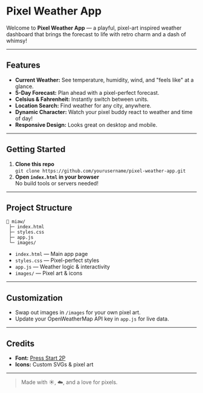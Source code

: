 # Pixel Weather App

Welcome to **Pixel Weather App** — a playful, pixel-art inspired weather dashboard that brings the forecast to life with retro charm and a dash of whimsy!

---

## Features

- **Current Weather:** See temperature, humidity, wind, and "feels like" at a glance.
- **5-Day Forecast:** Plan ahead with a pixel-perfect forecast.
- **Celsius & Fahrenheit:** Instantly switch between units.
- **Location Search:** Find weather for any city, anywhere.
- **Dynamic Character:** Watch your pixel buddy react to weather and time of day!
- **Responsive Design:** Looks great on desktop and mobile.

---

## Getting Started

1. **Clone this repo**  
   `git clone https://github.com/yourusername/pixel-weather-app.git`
2. **Open `index.html` in your browser**  
   No build tools or servers needed!

---

## Project Structure

```
📁 miaw/
 ├─ index.html
 ├─ styles.css
 ├─ app.js
 └─ images/
```

- `index.html` — Main app page  
- `styles.css` — Pixel-perfect styles  
- `app.js` — Weather logic & interactivity  
- `images/` — Pixel art & icons

---

## Customization

- Swap out images in `/images` for your own pixel art.
- Update your OpenWeatherMap API key in `app.js` for live data.

---

## Credits

- **Font:** [Press Start 2P](https://fonts.google.com/specimen/Press+Start+2P)
- **Icons:** Custom SVGs & pixel art

---

> Made with ☀️, ☁️, and a love for pixels.
